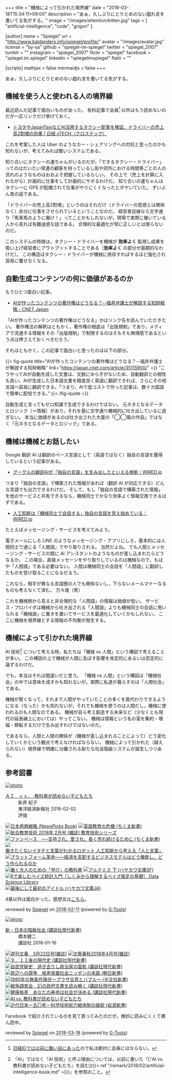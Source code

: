 +++
title = "機械によって引かれた境界線"
date = "2018-03-18T15:34:11+09:00"
description = "あぁ，久しぶりにとりとめのない戯れ言を書いてる気がする。"
image = "/images/attention/kitten.jpg"
tags = [ "artificial-intelligence", "code", "grigori" ]

[author]
  name      = "Spiegel"
  url       = "http://www.baldanders.info/spiegel/profile/"
  avatar    = "/images/avatar.jpg"
  license   = "by-sa"
  github    = "spiegel-im-spiegel"
  twitter   = "spiegel_2007"
  tumblr    = ""
  instagram = "spiegel_2007"
  flickr    = "spiegel"
  facebook  = "spiegel.im.spiegel"
  linkedin  = "spiegelimspiegel"
  flattr    = ""

[scripts]
  mathjax = false
  mermaidjs = false
+++

あぁ，久しぶりにとりとめのない戯れ言を書いてる気がする。

## 機械を使う人と使われる人の境界線

最近読んだ記事で面白いものがあった。
有料記事で会員[^nid1] 以外はもう読めないのだが一応リンクだけ挙げておく。

[^nid1]: [日経IDでは以前に酷い目にあった](http://www.baldanders.info/spiegel/log2/000709.shtml "NIKKEI is Worst of Worsts. もしくは「無料（ただ）より高くつくものはない」 — Baldanders.info")ので私は絶対に会員にはならない。

- [トヨタやJapanTaxiなどAI活用するタクシー配車を検証、ドライバーの売上高2割増の効果 | 日経 xTECH（クロステック）](http://tech.nikkeibp.co.jp/atcl/nxt/news/18/00408/)

これを考案した人は Uber のようなカー・シェアリングへの対抗と思ったのかも知れないが，考えてみれば酷いシステムである。

知り合いにタクシーの運ちゃんがいるのだが，「できるタクシー・ドライバー」ってのはだいたい常連の顧客を持っているし街や郊外における時間帯ごとの人の流れのようなものはおおよそ把握しているらしい。
その上で（売上を計算に入れながら）計画的に仕事をして計画的にサボるわけだ。
知り合いの運ちゃんはタクシーに GPS が配備されて仕事がやりにくくなったとボヤいていた。
ずいぶん昔の話である。

「ドライバーの売上高2割増」というのはそれだけ（ドライバーの思惑とは関係なく）余分に仕事をさせられているということなのだ。
経営者目線なら文字通り「馬車馬のように働け！」ってことかもしれないが，現場で実際に働いている人から見れば有難迷惑な話である。
合理的な最適化が常に正しいとは限らないのだ。

このシステムの特徴は，タクシー・ドライバーを機械が **効率よく** 監視し成果を吸い上げ経営者にアウトプットすることである（**効率よく** の部分が画期的なわけだ）。
この構造はタクシー・ドライバーが機械に依存すればするほど強化され容易に覆せなくなる。

## 自動生成コンテンツの何に価値があるのか

もうひとつ面白い記事。

- [AIが作ったコンテンツの著作権はどうなる？--福井弁護士が解説する知財戦略 - CNET Japan](https://japan.cnet.com/article/35115900/)

「AIが作ったコンテンツの著作権はどうなる」かはリンク先を読んでいただきたい。
著作権法の解釈はともかく，著作権の根底は「出版規制」であり，メディアで流通する情報をその「出版規制」で制限するのはそもそも無理筋であるという点は押さえておくべきだろう。

それはともかく，この記事で面白いと思ったのは以下の部分。

{{< fig-quote title="AIが作ったコンテンツの著作権はどうなる？--福井弁護士が解説する知財戦略" link="https://japan.cnet.com/article/35115900/" >}}
<q>こうやってAIが自動生成した文書は、文脈にゆらぎがないため、自動翻訳との相性も良い。AIが生成した日本語文書を精度良く英語に翻訳できれば、さらにその他言語へ容易に翻訳できる。「つまり、AIで低コストで作った記事は、数十カ国語で簡単に配信できる。</q>
{{< /fig-quote >}}

自動生成と言ってもゼロ知識で生成できるわけではない。
元ネタとなるデータとロジック（＝情報）があり，それを基に文字通り機械的に吐き出しているに過ぎない。
本当に価値があるのは吐き出された大量の「◯◯風の作品」ではなく「元ネタとなるデータとロジック」である。

## 機械は機械とお話したい

Google 翻訳 AI は翻訳のベース言語として（英語ではなく）独自の言語を獲得しているという記事がある。

- [グーグルの翻訳AIが「独自の言語」を生み出したといえる根拠｜WIRED.jp](https://wired.jp/2016/11/24/google-ai-language-create/)

つまり「独自の言語」で構築された情報があれば（翻訳 AI が対応できる）どんな言語でも出力できるわけだ。
そして，もし「独自の言語で構築された情報」を他のサービスと共有できるなら，機械同士でかなり効率よく情報交換できるはずである。

- [人工知能は「機械同士で会話する」独自の言語を覚え始めている｜WIRED.jp](https://wired.jp/2017/03/30/bots-learn-speak-language/)

たとえばメッセージング・サービスを考えてみよう。

電子メールにしろ LINE のようなメッセージング・アプリにしろ，基本的には人間同士で通じる「人間語」でやり取りされる。
当然だよね。
でも人間とメッセージング・サービスの間に AI アシスタントのようなものが差し込まれたらどうなるか。
この場合，直接メッセージをやり取りしているのは機械なので，もはや「人間語」である必要はない。
人間は機械同士の会話を「人間語」に翻訳したものを受け取ることになるだるう。

これなら，相手が異なる言語圏の人でも関係ないし，下らないメールマナーなるものも考えなくて済む。
万々歳（笑）

これを機械側から見ると非合理的な「人間語」の情報は価値が低い。
サービス・プロバイダは機械から吐き出される「人間語」よりも機械同士の会話に用いられる「機械語」に重きを置いてサービスを最適化していくかもしれない。
ここに機械を境界線とする情報の不均衡が発生する。

## 機械によって引かれた境界線

AI 技術[^ait1] について考える時，私たちは「機械 vs 人間」という構図で考えることが多い。
この構図の上で機械が人間に及ぼす影響を肯定的にあるいは否定的に論ずるわけだ。

[^ait1]: 「AI」ではなく「AI 技術」と呼ぶ理由については，以前に書いた「[『AI vs. 教科書が読めない子どもたち』を読む]({{< ref "/remark/2018/02/artificial-intelligence-book.md" >}})」を参照のこと。

でも，本当はそれは間違いだと思う。
「機械 vs 人間」という構図は「機械社会」の中では意味を成すかも知れないが，実際に私達が暮らすのは「人間社会」である。

機械が賢くなって，それまで人間がやっていたことの多くを肩代わりできるようになる（なった）かも知れないが，それでも機械を使うのは人間だし，機械に使われるのも人間なのである。
機械が自ら考え創造する未来など（少なくとも現代の延長線上においては）やってこない。
機械は情報という名の富を集約・増幅・移転するだけで生み出すわけではないのだ。

であるなら，人間と人間の関係が（機械が差し込まれることによって）どう変化していくかという観点で考えなければならない。
機械によって引かれた（越えられない）境界線で明確に分離される新たな社会階級システムが誕生しつつある。

## 参考図書

<div class="hreview" ><a class="item url" href="http://www.amazon.co.jp/exec/obidos/ASIN/B0791XCYQG/baldandersinf-22/"><img src="https://images-fe.ssl-images-amazon.com/images/I/51KFIJ%2BqpkL._SL160_.jpg" alt="photo" class="photo"  /></a><dl ><dt class="fn"><a class="item url" href="http://www.amazon.co.jp/exec/obidos/ASIN/B0791XCYQG/baldandersinf-22/">ＡＩ　ｖｓ．　教科書が読めない子どもたち</a></dt><dd>新井 紀子 </dd><dd>東洋経済新報社 2018-02-02</dd><dd>評価<abbr class="rating" title="4"><img src="http://g-images.amazon.com/images/G/01/detail/stars-4-0.gif" alt="" /></abbr> </dd></dl><p class="similar"><a href="http://www.amazon.co.jp/exec/obidos/ASIN/B0797K44CH/baldandersinf-22/" target="_top"><img src="http://images.amazon.com/images/P/B0797K44CH.09._SCTHUMBZZZ_.jpg"  alt="日本再興戦略 (NewsPicks Book)"  /></a> <a href="http://www.amazon.co.jp/exec/obidos/ASIN/B0791CLWH8/baldandersinf-22/" target="_top"><img src="http://images.amazon.com/images/P/B0791CLWH8.09._SCTHUMBZZZ_.jpg"  alt="英語教育の危機 (ちくま新書)"  /></a> <a href="http://www.amazon.co.jp/exec/obidos/ASIN/B07919S1LQ/baldandersinf-22/" target="_top"><img src="http://images.amazon.com/images/P/B07919S1LQ.09._SCTHUMBZZZ_.jpg"  alt="総合教育技術 2018年 2月号 [雑誌] 教育技術シリーズ"  /></a> <a href="http://www.amazon.co.jp/exec/obidos/ASIN/B079JRSVVQ/baldandersinf-22/" target="_top"><img src="http://images.amazon.com/images/P/B079JRSVVQ.09._SCTHUMBZZZ_.jpg"  alt="ファンベース　──支持され、愛され、長く売れ続けるために (ちくま新書)"  /></a> <a href="http://www.amazon.co.jp/exec/obidos/ASIN/B072Z81MHK/baldandersinf-22/" target="_top"><img src="http://images.amazon.com/images/P/B072Z81MHK.09._SCTHUMBZZZ_.jpg"  alt="働きたくないイタチと言葉がわかるロボット 人工知能から考える「人と言葉」"  /></a> <a href="http://www.amazon.co.jp/exec/obidos/ASIN/B0798BNCYG/baldandersinf-22/" target="_top"><img src="http://images.amazon.com/images/P/B0798BNCYG.09._SCTHUMBZZZ_.jpg"  alt="プラットフォーム革命――経済を支配するビジネスモデルはどう機能し、どう作られるのか"  /></a> <a href="http://www.amazon.co.jp/exec/obidos/ASIN/B078YLH4W2/baldandersinf-22/" target="_top"><img src="http://images.amazon.com/images/P/B078YLH4W2.09._SCTHUMBZZZ_.jpg"  alt="働く大人のための「学び」の教科書"  /></a> <a href="http://www.amazon.co.jp/exec/obidos/ASIN/B0798QLBVC/baldandersinf-22/" target="_top"><img src="http://images.amazon.com/images/P/B0798QLBVC.09._SCTHUMBZZZ_.jpg"  alt="アルテミス 下 (ハヤカワ文庫SF)"  /></a> <a href="http://www.amazon.co.jp/exec/obidos/ASIN/B07919W1YX/baldandersinf-22/" target="_top"><img src="http://images.amazon.com/images/P/B07919W1YX.09._SCTHUMBZZZ_.jpg"  alt="Rで楽しむベイズ統計入門［しくみから理解するベイズ推定の基礎］ Data Science Library"  /></a> <a href="http://www.amazon.co.jp/exec/obidos/ASIN/B0798S7N12/baldandersinf-22/" target="_top"><img src="http://images.amazon.com/images/P/B0798S7N12.09._SCTHUMBZZZ_.jpg"  alt="最後にして最初のアイドル (ハヤカワ文庫JA)"  /></a> </p>
<p class="description">4章以外は面白かった。感想文は<a href="/remark/2018/02/artificial-intelligence-book/">こちら</a>。</p>
<p class="gtools" >reviewed by <a href='#maker' class='reviewer'>Spiegel</a> on <abbr class="dtreviewed" title="2018-02-11">2018-02-11</abbr> (powered by <a href="http://www.goodpic.com/mt/aws/index.html" >G-Tools</a>)</p>
</div>

<div class="hreview" ><a class="item url" href="http://www.amazon.co.jp/exec/obidos/ASIN/B078TNC8RW/baldandersinf-22/"><img src="https://images-fe.ssl-images-amazon.com/images/I/51ijGO2LR3L._SL160_.jpg" alt="photo" class="photo"  /></a><dl ><dt class="fn"><a class="item url" href="http://www.amazon.co.jp/exec/obidos/ASIN/B078TNC8RW/baldandersinf-22/">新・日本の階級社会 (講談社現代新書)</a></dt><dd>橋本健二 </dd><dd>講談社 2018-01-16</dd></dl><p class="similar"><a href="http://www.amazon.co.jp/exec/obidos/ASIN/B079T1WBP6/baldandersinf-22/" target="_top"><img src="http://images.amazon.com/images/P/B079T1WBP6.09._SCTHUMBZZZ_.jpg"  alt="週刊文春　3月22日号[雑誌]"  /></a> <a href="http://www.amazon.co.jp/exec/obidos/ASIN/B07B9Q4NXQ/baldandersinf-22/" target="_top"><img src="http://images.amazon.com/images/P/B07B9Q4NXQ.09._SCTHUMBZZZ_.jpg"  alt="文藝春秋2018年4月号[雑誌]"  /></a> <a href="http://www.amazon.co.jp/exec/obidos/ASIN/B078TN4G25/baldandersinf-22/" target="_top"><img src="http://images.amazon.com/images/P/B078TN4G25.09._SCTHUMBZZZ_.jpg"  alt="９．１１後の現代史 (講談社現代新書)"  /></a> <a href="http://www.amazon.co.jp/exec/obidos/ASIN/B078TJZWNC/baldandersinf-22/" target="_top"><img src="http://images.amazon.com/images/P/B078TJZWNC.09._SCTHUMBZZZ_.jpg"  alt="自民党秘史　過ぎ去りし政治家の面影 (講談社現代新書)"  /></a> <a href="http://www.amazon.co.jp/exec/obidos/ASIN/B07653L7LM/baldandersinf-22/" target="_top"><img src="http://images.amazon.com/images/P/B07653L7LM.09._SCTHUMBZZZ_.jpg"  alt="底辺への競争　格差放置社会ニッポンの末路 (朝日新書)"  /></a> <a href="http://www.amazon.co.jp/exec/obidos/ASIN/B0792VXR45/baldandersinf-22/" target="_top"><img src="http://images.amazon.com/images/P/B0792VXR45.09._SCTHUMBZZZ_.jpg"  alt="1985年の無条件降伏～プラザ合意とバブル～ (光文社新書)"  /></a> <a href="http://www.amazon.co.jp/exec/obidos/ASIN/B077D22GFX/baldandersinf-22/" target="_top"><img src="http://images.amazon.com/images/P/B077D22GFX.09._SCTHUMBZZZ_.jpg"  alt="戦争調査会　幻の政府文書を読み解く (講談社現代新書)"  /></a> <a href="http://www.amazon.co.jp/exec/obidos/ASIN/B0776RFRZ4/baldandersinf-22/" target="_top"><img src="http://images.amazon.com/images/P/B0776RFRZ4.09._SCTHUMBZZZ_.jpg"  alt="健康格差　あなたの寿命は社会が決める (講談社現代新書)"  /></a> <a href="http://www.amazon.co.jp/exec/obidos/ASIN/B0791XCYQG/baldandersinf-22/" target="_top"><img src="http://images.amazon.com/images/P/B0791XCYQG.09._SCTHUMBZZZ_.jpg"  alt="AI vs. 教科書が読めない子どもたち"  /></a> <a href="http://www.amazon.co.jp/exec/obidos/ASIN/B07B454T89/baldandersinf-22/" target="_top"><img src="http://images.amazon.com/images/P/B07B454T89.09._SCTHUMBZZZ_.jpg"  alt="近代日本一五〇年－科学技術総力戦体制の破綻 (岩波新書)"  /></a> </p>
<p class="description">Facebook で紹介されているのを見て買ってみたのだが，微妙に読みにくくて積ん読中。</p>
<p class="gtools" >reviewed by <a href='#maker' class='reviewer'>Spiegel</a> on <abbr class="dtreviewed" title="2018-03-18">2018-03-18</abbr> (powered by <a href="http://www.goodpic.com/mt/aws/index.html" >G-Tools</a>)</p>
</div>
